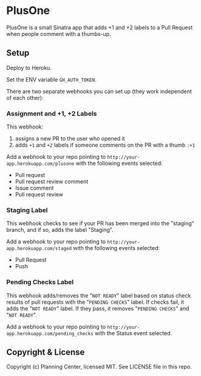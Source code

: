 # PlusOne

PlusOne is a small Sinatra app that adds +1 and +2 labels to a Pull Request when people comment with a thumbs-up.

## Setup

Deploy to Heroku.

Set the ENV variable `GH_AUTH_TOKEN`.

There are two separate webhooks you can set up (they work independent of each other):

### Assignment and +1, +2 Labels

This webhook:

1. assigns a new PR to the user who opened it
2. adds `+1` and `+2` labels if someone comments on the PR with a thumb `:+1`

Add a webhook to your repo pointing to `http://your-app.herokuapp.com/plusone` with the following events selected:

* Pull request
* Pull request review comment
* Issue comment
* Pull request review

### Staging Label

This webhook checks to see if your PR has been merged into the "staging" branch, and if so, adds the label "Staging".

Add a webhook to your repo pointing to `http://your-app.herokuapp.com/staged` with the following events selected:

* Pull Request
* Push

### Pending Checks Label
This webhook adds/removes the "`NOT READY`" label based on status check results of pull requests with the "`PENDING CHECKS`" label. If checks fail, it adds the "`NOT READY`" label. If they pass, it removes "`PENDING CHECKS`" and "`NOT READY`".

Add a webhook to your repo pointing to `http://your-app.herokuapp.com/pending_checks` with the Status event selected.

## Copyright & License

Copyright (c) Planning Center, licensed MIT. See LICENSE file in this repo.

